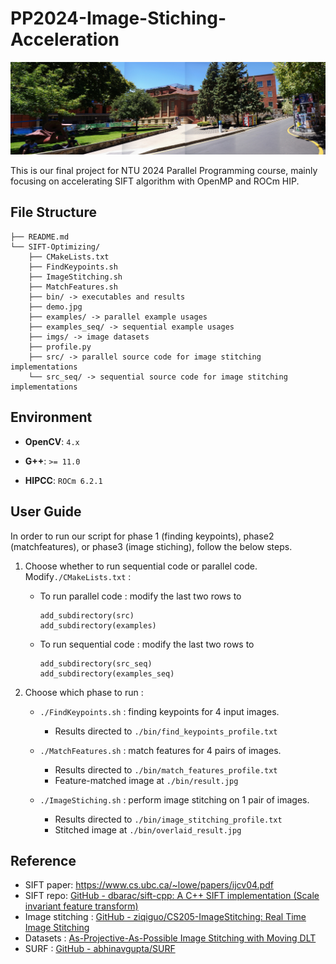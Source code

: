 # PP2024-Image-Stiching-Acceleration

![demo image](SIFT-Optimizing/demo.jpg "demo image")

This is our final project for NTU 2024 Parallel Programming course, mainly focusing on accelerating SIFT algorithm with OpenMP and ROCm HIP.

## File Structure
```
├── README.md
└── SIFT-Optimizing/
    ├── CMakeLists.txt
    ├── FindKeypoints.sh
    ├── ImageStitching.sh
    ├── MatchFeatures.sh
    ├── bin/ -> executables and results
    ├── demo.jpg
    ├── examples/ -> parallel example usages
    ├── examples_seq/ -> sequential example usages
    ├── imgs/ -> image datasets
    ├── profile.py
    ├── src/ -> parallel source code for image stitching implementations
    └── src_seq/ -> sequential source code for image stitching implementations
```

## Environment
- **OpenCV**: `4.x` 

- **G++**: `>= 11.0`

- **HIPCC**: `ROCm 6.2.1`


## User Guide
In order to run our script for phase 1 (finding keypoints), phase2 (matchfeatures), or phase3 (image stiching), follow the below steps.

1. Choose whether to run sequential code or parallel code.
    Modify`./CMakeLists.txt` : 
    - To run parallel code : modify the last two rows to
        ```
        add_subdirectory(src)
        add_subdirectory(examples)
        ```
    - To run sequential code : modify the last two rows to 
        ```
        add_subdirectory(src_seq)
        add_subdirectory(examples_seq)
        ```

2. Choose which phase to run : 
    - `./FindKeypoints.sh` : finding keypoints for 4 input images.
        - Results directed to `./bin/find_keypoints_profile.txt`

    - `./MatchFeatures.sh` : match features for 4 pairs of images.
        - Results directed to `./bin/match_features_profile.txt`
        - Feature-matched image at `./bin/result.jpg`

    - `./ImageStiching.sh` : perform image stitching on 1 pair of images.
        - Results directed to `./bin/image_stitching_profile.txt`
        - Stitched image at `./bin/overlaid_result.jpg`

## Reference

- SIFT paper: https://www.cs.ubc.ca/~lowe/papers/ijcv04.pdf
- SIFT repo: [GitHub - dbarac/sift-cpp: A C++ SIFT implementation (Scale invariant feature transform)](https://github.com/dbarac/sift-cpp)
- Image stitching : [GitHub - ziqiguo/CS205-ImageStitching: Real Time Image Stitching](https://github.com/ziqiguo/CS205-ImageStitching)
- Datasets : [As-Projective-As-Possible Image Stitching with Moving DLT](https://cs.adelaide.edu.au/~tjchin/apap/#Datasets)
- SURF : [GitHub - abhinavgupta/SURF](https://github.com/abhinavgupta/SURF)
